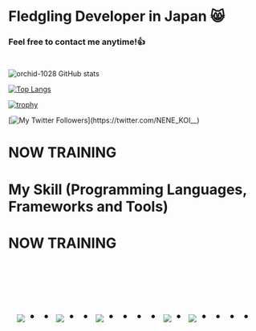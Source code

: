 # Fledgling Developer in Japan 😸
### Feel free to contact me anytime!👍
#
![orchid-1028 GitHub stats](https://github-readme-stats.vercel.app/api?username=orchid-1028&show_icons=true&theme=vue-dark)

[![Top Langs](https://github-readme-stats.vercel.app/api/top-langs/?username=orchid-1028&layout=compact&theme=vue-dark)](https://github.com/anuraghazra/github-readme-stats)

[![trophy](https://github-profile-trophy.vercel.app/?username=orchid-1028&theme=discord)](https://github.com/orchid-1028/github-profile-trophy)

[![My Twitter Followers](https://badgen.net/twitter/follow/NENE_KOI__)](https://twitter.com/NENE_KOI__)



# NOW TRAINING

# My Skill (Programming Languages, Frameworks and Tools)

  
# NOW TRAINING


<!-- --------------------------------- :) ---------------------------------- -->

<br><br><br>

<div align="center">
    <h1>
        <img src="https://user-images.githubusercontent.com/44926913/175852850-3fb6c715-1856-41ff-8c1f-94ce3b03b458.gif">・・
        <img src="https://user-images.githubusercontent.com/44926913/175853109-f8850656-6704-4a8a-bee6-9aca154d929b.gif">・・
        <img src="https://user-images.githubusercontent.com/44926913/175853154-5449d974-975e-44a6-ab84-a86031265e40.gif">・・・・
        <img src="https://user-images.githubusercontent.com/44926913/175853109-f8850656-6704-4a8a-bee6-9aca154d929b.gif">・
        <img src="https://user-images.githubusercontent.com/44926913/175853154-5449d974-975e-44a6-ab84-a86031265e40.gif">・・・・
    </h1>
  </div>
<br><br><br>
